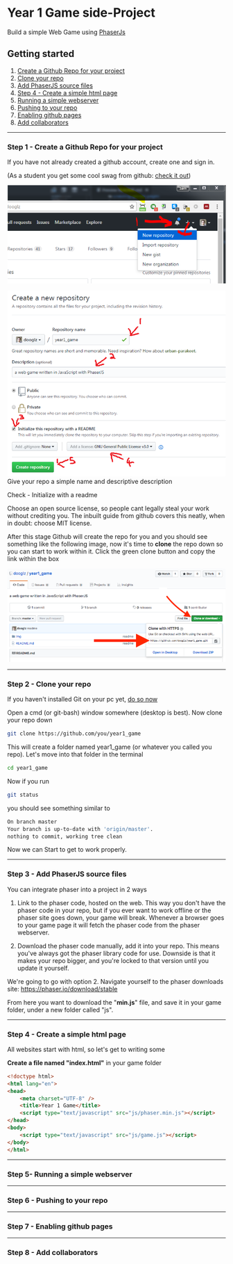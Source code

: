 # Year 1 Game side-Project
Build a simple Web Game using [PhaserJs](https://phaser.io/)


## Getting started

1. [Create a Github Repo for your project](#s1)
0. [Clone your repo](#s2)
0. [Add PhaserJS source files](#s3)
0. [Step 4 - Create a simple html page](#s4)
0. [Running a simple webserver](#s5)
0. [Pushing to your repo](#s6)
0. [Enabling github pages](#s7)
0. [Add collaborators](#s8)

---
### Step 1 - Create a Github Repo for your project<a name="s1"></a>

If you have not already created a github account, create one and sign in.

(As a student you get some cool swag from github: [check it out](https://education.github.com/pack))

![](img/i1.png)

![](img/i2.png)
Give your repo a simple name and descriptive description

Check - Initialize with a readme

Choose an open source license, so people cant legally steal your work without crediting you. The inbuilt guide from github covers this neatly, when in doubt: choose MIT license.

After this stage Github will create the repo for you and you should see something like the following image, now it's time to **clone** the repo down so you can start to work within it. Click the green clone button and copy the link within the box

![](img/i3.png)

---
### Step 2 - Clone your repo<a name="s2"></a>

If you haven't installed Git on your pc yet, [do so now](https://git-scm.com/downloads)

Open a cmd (or git-bash) window somewhere (desktop is best). Now clone your repo down
```bash
git clone https://github.com/you/year1_game
```
This will create a folder named year1_game (or whatever you called you repo). Let's move into that folder in the terminal
```bash
cd year1_game
```
Now if you run
```bash
git status
```
you should see something similar to 
```bash
On branch master
Your branch is up-to-date with 'origin/master'.
nothing to commit, working tree clean
```
Now we can Start to get to work properly.

---
### Step 3 - Add PhaserJS source files<a name="s3"></a>
You can integrate phaser into a project in 2 ways
1. Link to the phaser code, hosted on the web.
    This way you don't have the phaser code in your repo, but if you ever want to work offline or the phaser site goes down, your game will break. Whenever a browser goes to your game page it will fetch the phaser code from the phaser webserver.

0. Download the phaser code manually, add it into your repo.
    This means you've always got the phaser library code for use. Downside is that it makes your repo bigger, and you're locked to that version until you update it yourself.

We're going to go with option 2. Navigate yourself to the phaser downloads site: https://phaser.io/download/stable

From here you want to download the "**min.js**" file, and save it in your game folder, under a new folder called "js".

---
### Step 4 - Create a simple html page<a name="s34"></a>
All websites start with html, so let's get to writing some

**Create a file named "index.html"** in your game folder

```html
<!doctype html> 
<html lang="en"> 
<head> 
	<meta charset="UTF-8" />
	<title>Year 1 Game</title>
	<script type="text/javascript" src="js/phaser.min.js"></script>
</head>
<body>
    <script type="text/javascript" src="js/game.js"></script>
</body>
</html>
```

---
### Step 5- Running a simple webserver<a name="s5"></a>

---
### Step 6 - Pushing to your repo<a name="s6"></a>

---
### Step 7 - Enabling github pages<a name="s7"></a>

---
### Step 8 - Add collaborators<a name="s8"></a>





